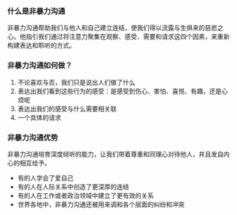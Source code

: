 

### 什么是非暴力沟通

非暴力沟通帮助我们与他人和自己建立连结，使我们得以流露与生俱来的慈悲之心。他指引我们通过将注意力聚集在观察、感受、需要和请求这四个因素，来重新构建表达和聆听的方式。



### 非暴力沟通如何做？

1. 不论喜欢与否，我们只是说出人们做了什么
2. 表达出我们看到这些行为的感受：是感受到伤心、害怕、喜悦、有趣，还是心烦呢
3. 表达出我们的感受与什么需要相关联
4. 一个具体的请求





### 非暴力沟通优势

非暴力沟通培育深度倾听的能力，让我们带着尊重和同理心对待他人，并且发自内心的相互给予。



- 有的人学会了爱自己
- 有的人在人际关系中创造了更深厚的连结
- 有的人在工作或者政治领域中建立了更有效的关系
- 世界各地中，非暴力沟通还被用来调和各个层面的纠纷和冲突








